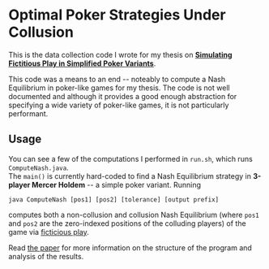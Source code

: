 # Optimal Poker Strategies Under Collusion
This is the data collection code I wrote for my thesis on
[**Simulating Fictitious Play in Simplified Poker Variants**](http://bobbyullman.com/files/poker/thesis-fall15.pdf).

This code was a means to an end -- noteably to compute a Nash Equilibrium in poker-like games for my thesis.
The code is not well documented and although it provides a good enough abstraction for specifying
a wide variety of poker-like games, it is not particularly performant.

## Usage

You can see a few of the computations I performed in `run.sh`, which runs `ComputeNash.java`.  
The `main()` is currently hard-coded to find a Nash Equilibrium strategy in **3-player Mercer Holdem**
-- a simple poker variant.  Running
```
java ComputeNash [pos1] [pos2] [tolerance] [output prefix]
```
computes both a non-collusion and collusion Nash Equilibrium (where `pos1` and `pos2` are the zero-indexed positions of the colluding players)
of the game via [ficticious play](https://en.wikipedia.org/wiki/Fictitious_play).

Read [the paper](http://bobbyullman.com/files/poker/thesis-fall15.pdf) for more information on
the structure of the program and analysis of the results.
